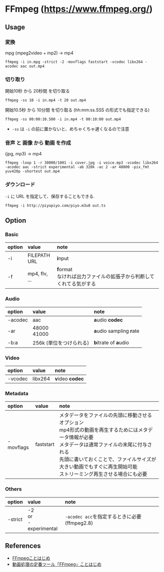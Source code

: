 # FFmpeg (https://www.ffmpeg.org/)

## Usage

### 変換

mpg (mpeg2video + mp2) -> mp4
```
ffmpeg -i in.mpg -strict -2 -movflags faststart -vcodec libx264 -acodec aac out.mp4
```

### 切り取り

開始10秒 から 20秒間 を切り取る
```
ffmpeg -ss 10 -i in.mp4 -t 20 out.mp4
```

開始10.5秒 から 10分間 を切り取る (hh:mm:ss.SSS の形式でも指定できる)
```
ffmpeg -ss 00:00:10.500 -i in.mp4 -t 00:10:00 out.mp4
```

* `-ss` は `-i` の前に置かないと、めちゃくちゃ遅くなるので注意

### 音声 と 画像 から 動画 を作成

(jpg, mp3) -> mp4
```
ffmpeg -loop 1 -r 30000/1001 -i cover.jpg -i voice.mp3 -vcodec libx264 -acodec aac -strict experimental -ab 320k -ac 2 -ar 48000 -pix_fmt yuv420p -shortest out.mp4
```

### ダウンロード

`-i` に URL を指定して、保存することもできる.
```
ffmpeg -i http://piyopiyo.com/piyo.m3u8 out.ts
```

## Option

### Basic
|option|value|note|
|:--|:--|:--|
|-i|FILEPATH<br>URL|**i**nput|
|-f|mp4, flv, ...|**f**ormat<br>なければ出力ファイルの拡張子から判断してくれてる気がする|

### Audio
|option|value|note|
|:--|:--|:--|
|-acodec|aac|**a**udio **codec**|
|-ar|48000<br>41000|**a**udio sampling **r**ate|
|-b:a|256k (単位をつけられる)|**b**itrate of **a**udio|

### Video
|option|value|note|
|:--|:--|:--|
|-vcodec|libx264|**v**ideo **codec**|

### Metadata

|option|value|note|
|:--|:--|:--|
|-movflags|faststart|メタデータをファイルの先頭に移動させるオプション<br>mp4形式の動画を再生するためにはメタデータ情報が必要 <br>メタデータは通常ファイルの末尾に付与される<br>先頭に書いておくことで、ファイルサイズが大きい動画でもすぐに再生開始可能<br>ストリーミング再生させる場合にも必要

### Others

|option|value|note|
|:--|:--|:--|
|-strict|-2<br>or<br>-experimental|`-acodec acc`を指定するときに必要(ffmpeg2.8)|

## References
* [FFmpegことはじめ](https://qiita.com/okamos/items/684c59928dbe9bf9bbcd)
* [動画処理の定番ツール「FFmpeg」ことはじめ](https://qiita.com/kitar/items/59f80bba2ca997e0f5e6)
